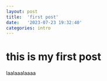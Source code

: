 ```yaml
---
layout: post
title:  'first post'
date:   '2023-07-23 19:32:40'
categories: intro
---
```


# this is my first post

laalaaalaaaa


